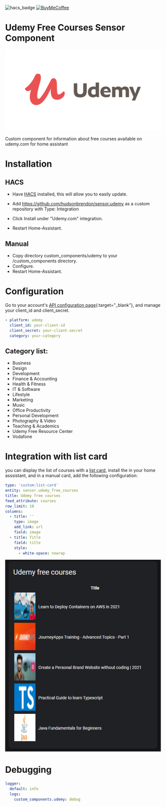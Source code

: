 ![hacs_badge](https://img.shields.io/badge/hacs-custom-orange.svg) [![BuyMeCoffee][buymecoffeebedge]][buymecoffee]

# Udemy Free Courses Sensor Component

![logo.jpg](logo.png)

Custom component for information about free courses available on udemy.com for home assistant

# Installation

## HACS

- Have [HACS](https://hacs.xyz/) installed, this will allow you to easily update.

- Add https://github.com/hudsonbrendon/sensor.udemy as a custom repository with Type: Integration
- Click Install under "Udemy.com" integration.
- Restart Home-Assistant.

## Manual

- Copy directory custom_components/udemy to your <config dir>/custom_components directory.
- Configure.
- Restart Home-Assistant.

# Configuration

Go to your account's [API configuration page](https://www.udemy.com/instructor/account/api/){:target="\_blank"}, and manage your client_id and client_secret.

```yaml
- platform: udemy
  client_id: your-client-id
  client_secret: your-client-secret
  category: your-category
```

## Category list:

- Business
- Design
- Development
- Finance & Accounting
- Health & Fitness
- IT & Software
- Lifestyle
- Marketing
- Music
- Office Productivity
- Personal Development
- Photography & Video
- Teaching & Academics
- Udemy Free Resource Center
- Vodafone

# Integration with list card

you can display the list of courses with a [list card](https://github.com/iantrich/list-card), install the in your home asssistant, and in a manual card, add the following configuration:


```yaml
type: 'custom:list-card'
entity: sensor.udemy_free_courses
title: Udemy free courses
feed_attribute: courses
row_limit: 10
columns:
  - title: ''
    type: image
    add_link: url
    field: image
  - title: Title
    field: title
    style:
      - white-space: nowrap
```

![logo.jpg](example.png)

# Debugging

```yaml
logger:
  default: info
  logs:
    custom_components.udemy: debug
```

[buymecoffee]: https://www.buymeacoffee.com/hudsonbrendon
[buymecoffeebedge]: https://camo.githubusercontent.com/cd005dca0ef55d7725912ec03a936d3a7c8de5b5/68747470733a2f2f696d672e736869656c64732e696f2f62616467652f6275792532306d6525323061253230636f666665652d646f6e6174652d79656c6c6f772e737667
